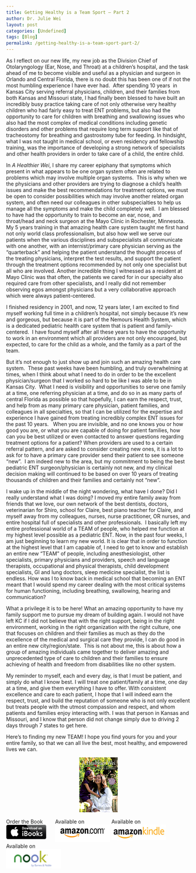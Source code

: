 ```yaml
---
title: Getting Healthy is a Team Sport – Part 2
author: Dr. Julie Wei
layout: post
categories: [Undefined]
tags: [Blog]
permalink: /getting-healthy-is-a-team-sport-part-2/
---
```

As I reflect on our new life, my new job as the Division Chief of Otolaryngology (Ear, Nose, and Throat) at a children’s hospital, and the task ahead of me to become visible and useful as a physician and surgeon in Orlando and Central Florida, there is no doubt this has been one of if not the most humbling experience I have ever had.  After spending 10 years  in Kansas City serving referral physicians, children, and their families from both Kansas and Missouri state, I had finally been blessed to have built an incredibly busy practice taking care of not only otherwise very healthy children who had fairly easy to treat ENT problems, but also had the opportunity to care for children with breathing and swallowing issues who also had the most complex of medical conditions including genetic disorders and other problems that require long term support like that of tracheostomy for breathing and gastrostomy tube for feeding. In hindsight, what I was not taught in medical school, or even residency and fellowship training, was the importance of developing a strong network of specialists and other health providers in order to take care of a child, the entire child.

In *A Healthier Wei*, I share my career epiphany that symptoms which present in what appears to be one organ system often are related to problems which may involve multiple organ systems.  This is why when we the physicians and other providers are trying to diagnose a child’s health issues and make the best recommendations for treatment options, we must be open to consider possibilities which may involve another related organ system, and often need our colleagues in other subspecialties to help us manage all the symptoms and make the child completely well.  I am blessed to have had the opportunity to train to become an ear, nose, and throat/head and neck surgeon at the Mayo Clinic in Rochester, Minnesota. My 5 years training in that amazing health care system taught me first hand not only world class professionalism, but also how well we serve our patients when the various disciplines and subspecialists all communicate with one another, with an internist/primary care physician serving as the “quarterback” and helping the patient understand the thought process of the treating physicians, interpret the test results, and support the patient  through the treatment options recommended by not only one specialist but all who are involved. Another incredible thing I witnessed as a resident at Mayo Clinic was that often, the patients we cared for in our specialty also required care from other specialists, and I really did not remember observing egos amongst physicians but a very collaborative approach which were always patient-centered.

I finished residency in 2001, and now, 12 years later, I am excited to find myself working full time in a children’s hospital, not simply because it’s new and gorgeous, but because it is part of the Nemours Health System, which is a dedicated pediatric health care system that is patient and family-centered.  I have found myself after all these years to have the opportunity to work in an environment which all providers are not only encouraged, but expected, to care for the child as a whole, and the family as a part of the team.

But it’s not enough to just show up and join such an amazing health care system.  These past weeks have been humbling, and truly overwhelming at times, when I think about what I need to do in order to be the excellent physician/surgeon that I worked so hard to be like I was able to be in Kansas City.  What I need is visibility and opportunities to serve one family at a time, one referring physician at a time, and do so in as many parts of central Florida as possible so that hopefully, I can earn the respect, trust, and help from as many primary care physician, patient families, and colleagues in all specialties, so that I can be utilized for the expertise and experience I have gained from treating incredibly complex ENT issues for the past 10 years.   When you are invisible, and no one knows you or how good you are, or what you are capable of doing for patient families, how can you be best utilized or even contacted to answer questions regarding treatment options for a patient? When providers are used to a certain referral pattern, and are asked to consider creating new ones, it is a lot to ask for to have a primary care provider send their patient to see someone “new”.  I am indeed new to the area, but my commitment to being the best pediatric ENT surgeon/physician is certainly not new, and my clinical decision making will continued to be based on over 10 years of treating thousands of children and their families and certainly not “new”.

I wake up in the middle of the night wondering, what have I done? Did I really understand what I was doing? I moved my entire family away from friends that we love, our own network of the best dentists, doctors, veterinarian for Shiro, school for Claire, best piano teacher for Claire, and myself away from my colleagues, nurses, nurse practitioner, OR nurses, and entire hospital full of specialists and other professionals.  I basically left my entire professional world of a TEAM of people, who helped me function at my highest level possible as a pediatric ENT. Now, in the past four weeks, I am just beginning to learn my new world. It is clear that in order to function at the highest level that I am capable of, I need to get to know and establish an entire new “TEAM” of people, including anesthesiologist, other specialists, primary physicians and providers, speech and language therapists, occupational and physical therapists, child development specialists, GI and lung doctors, sleep medicine specialist, the list is endless. How was I to know back in medical school that becoming an ENT meant that I would spend my career dealing with the most critical systems for human functioning, including breathing, swallowing, hearing and communication?

What a privilege it is to be here! What an amazing opportunity to have my family support me to pursue my dream of building again. I would not have left KC if I did not believe that with the right support, being in the right environment, working in the right organization with the right culture, one that focuses on children and their families as much as they do the excellence of the medical and surgical care they provide, I can do good in an entire new city/region/state.  This is not about me, this is about how a group of amazing individuals came together to deliver amazing and unprecedented type of care to children and their families to ensure achieving of health and freedom from disabilities like no other system.

My reminder to myself, each and every day, is that I must be patient, and simply do what I know best. I will treat one patient/family at a time, one day at a time, and give them everything I have to offer. With consistent excellence and care to each patient, I hope that I will indeed earn the respect, trust, and build the reputation of someone who is not only excellent but treats people with the utmost compassion and respect, and whom patients and families enjoy interacting with. I was that person in Kansas and Missouri, and I know that person did not change simply due to driving 2 days through 7 states to get here.

Here’s to finding my new TEAM! I hope you find yours for you and your entire family, so that we can all live the best, most healthy, and empowered lives we can.

<span style="width:105px;display:table;margin:0 auto;"><a href="the-book/"><img src="/wp-content/uploads/2014/04/AHealthierWei_cover_150.png" /></a></span>

<p style="height:80px">
  <span style="width:130px;display:inline-block;vertical-align:top;"> Order the Book <a href="https://itunes.apple.com/us/book/a-healthier-wei/id806784060?ls=1&mt=11#" target="_blank" > <img class="size-full wp-image-944" alt="Apple iBooks" title="Apple iBooks" src="/wp-content/uploads/2014/02/Download_on_iBooks_Badge_US-UK_110x40_090513.png" width="110" height="40" /></a> </span> <span style="width:150px;display:inline-block;vertical-align:top;">Available on <a href="http://amzn.to/1fSNqeb" target="_blank" > <img class="size-full wp-image-945" alt="Amazon.com" title="Amazon.com" src="/wp-content/uploads/2014/02/amazon_com_logo_160.jpg" width="160" height="47" /> </a> </span> <span  style="width:150px;display:inline-block;vertical-align:top;">Available on <a href="http://amzn.to/1eHEfNl" target="_blank" > <img class="size-full wp-image-946" alt="Amazon Kindle" title="Amazon Kindle" src="/wp-content/uploads/2014/02/kindle_logo_160.jpg" width="160" height="43" /> </a> </span> <span style="width:150px;display:inline-block;vertical-align:top;">Available on <a href="http://www.barnesandnoble.com/w/a-healthier-wei-julie-wei/1118260302?ean=2940148244592&itm=1&usri=2940148244592" target="_blank" > <img class="size-full wp-image-947" alt="Nook" title="Nook" src="/wp-content/uploads/2014/02/nook_logo_160.png" width="160" height="52" /></a> </span>
</p>


 [1]: the-book